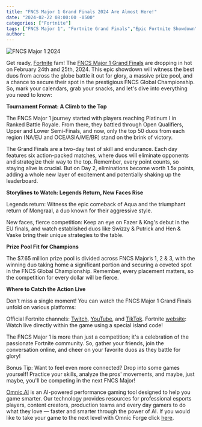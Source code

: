 ```yaml
---
title: "FNCS Major 1 Grand Finals 2024 Are Almost Here!"
date: "2024-02-22 08:00:00 -0500"
categories: ["Fortnite"]
tags: ["FNCS Major 1", "Fortnite Grand Finals","Epic Fortnite Showdown","Global Fortnite Tournament","Top FNCS Duos","Battle Royale Strategies","Major Prize Pool","Fortnite Live Stream","Tournament Updates","FNCS Highlights"]
author:
---
```


![FNCS Major 1 2024](/2024-02-22-FNCS-Major-1-Grand-Finals-2024-Are-Almost-Here.png)

Get ready, [Fortnite](https://www.fortnite.com/?lang=en-US) fam! The [FNCS Major 1 Grand Finals](https://www.fortnite.com/competitive/news/fortnite-championship-series-2024-details) are dropping in hot on February 24th and 25th, 2024. This epic showdown will witness the best duos from across the globe battle it out for glory, a massive prize pool, and a chance to secure their spot in the prestigious FNCS Global Championship. So, mark your calendars, grab your snacks, and let's dive into everything you need to know:

**Tournament Format: A Climb to the Top**

The FNCS Major 1 journey started with players reaching Platinum I in Ranked Battle Royale. From there, they battled through Open Qualifiers, Upper and Lower Semi-Finals, and now, only the top 50 duos from each region (NA/EU and OCE/ASIA/ME/BR) stand on the brink of victory.

The Grand Finals are a two-day test of skill and endurance. Each day features six action-packed matches, where duos will eliminate opponents and strategize their way to the top. Remember, every point counts, so staying alive is crucial. But on Day 2, eliminations become worth 1.5x points, adding a whole new layer of excitement and potentially shaking up the leaderboard.

**Storylines to Watch: Legends Return, New Faces Rise**

Legends return: Witness the epic comeback of Aqua and the triumphant return of Mongraal, a duo known for their aggressive style.

New faces, fierce competition: Keep an eye on Fazer & Kng's debut in the EU finals, and watch established duos like Swizzy & Putrick and Hen & Vaske bring their unique strategies to the table.

**Prize Pool Fit for Champions**

The $7.65 million prize pool is divided across FNCS Major’s 1, 2 & 3, with the winning duo taking home a significant portion and securing a coveted spot in the FNCS Global Championship. Remember, every placement matters, so the competition for every dollar will be fierce.

**Where to Catch the Action Live**

Don't miss a single moment! You can watch the FNCS Major 1 Grand Finals unfold on various platforms:

Official Fortnite channels: [Twitch](https://www.twitch.tv/fortnite), [YouTube](https://www.youtube.com/channel/UClG8odDC8TS6Zpqk9CGVQiQ), and [TikTok](https://www.tiktok.com/@fortnite?lang=en).
Fortnite [website](https://competitive.fortnite.com/): Watch live directly within the game using a special island code!

The FNCS Major 1 is more than just a competition; it's a celebration of the passionate Fortnite community. So, gather your friends, join the conversation online, and cheer on your favorite duos as they battle for glory!

Bonus Tip: Want to feel even more connected? Drop into some games yourself! Practice your skills, analyze the pros' movements, and maybe, just maybe, you'll be competing in the next FNCS Major!

[Omnic.AI](https://www.omnic.ai/) is an AI-powered performance gaming tool designed to help you game smarter. Our technology provides resources for professional esports players, content creators, production teams and every day gamers to do what they love — faster and smarter through the power of AI. If you would like to take your game to the next level with Omnic Forge click [here](https://forge.omnic.ai/).